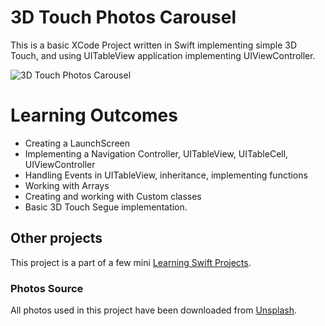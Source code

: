 # 3D Touch Photos Carousel

This is a basic XCode Project written in Swift implementing simple 3D Touch, and using UITableView application implementing UIViewController.

![3D Touch Photos Carousel](https://cloud.githubusercontent.com/assets/10534896/23729019/9bf0444a-0457-11e7-9a13-2a7ea21d23a5.png)

# Learning Outcomes

- Creating a LaunchScreen
- Implementing a Navigation Controller, UITableView, UITableCell, UIViewController
- Handling Events in UITableView, inheritance, implementing functions
- Working with Arrays
- Creating and working with Custom classes
- Basic 3D Touch Segue implementation.

## Other projects

This project is a part of a few mini [Learning Swift Projects](https://github.com/dragosrobertn/LearningSwiftProjects).

### Photos Source

All photos used in this project have been downloaded from [Unsplash](https://unsplash.com/search/food).
